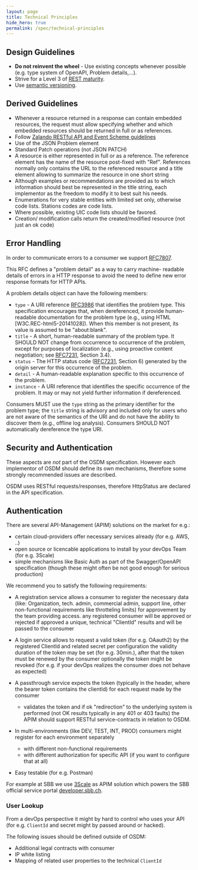 ```yaml
---
layout: page
title: Technical Principles
hide_hero: true
permalink: /spec/technical-principles
---
```


## Design Guidelines

- **Do not reinvent the wheel** - Use existing concepts whenever possible (e.g. type system of OpenAPI, Problem details,...).
- Strive for a Level 3 of [REST maturity](https://martinfowler.com/articles/richardsonMaturityModel.html).
- Use [semantic versioning](https://semver.org).

## Derived Guidelines

- Whenever a resource returned in a response can contain embedded resources, the request must allow specifying whether and which embedded resources should be returned in full or as references.
- Follow [Zalando RESTful API and Event Scheme guidelines](https://opensource.zalando.com/restful-api-guidelines/)
- Use of the JSON Problem element
- Standard Patch operations (not JSON PATCH)
- A resource is either represented in full or as a reference. The reference element has the name of the resource post-fixed with "Ref". References normally only contains the URL to the referenced resource and a title element allowing to summarize the resource in one short string
- Although examples or recommendations are provided as to which information should best be represented in the title string, each implementor as the freedom to modify it to best suit his needs.
- Enumerations for very stable entities with limited set only, otherwise code lists. Stations codes are code lists.
- Where possible, existing UIC code lists should be favored.
- Creation/ modification calls return the created/modified resource (not just an ok code)

## Error Handling

In order to communicate errors to a consumer we support [RFC7807](https://tools.ietf.org/html/rfc7807).

This RFC defines a "problem detail" as a way to carry machine- readable details of errors in a HTTP response to avoid the need to define new error response formats for HTTP APIs.

A problem details object can have the following members:

- `type` - A URI reference [RFC3986](https://tools.ietf.org/html/rfc3986) that identifies the problem type. This specification encourages that, when dereferenced, it provide human-readable documentation for the problem type (e.g., using HTML [W3C.REC-html5-20141028]). When this member is not present, its value is assumed to be "about:blank".
- `title` - A short, human-readable summary of the problem type. It SHOULD NOT change from occurrence to occurrence of the problem, except for purposes of localization (e.g., using proactive content negotiation; see [RFC7231](https://tools.ietf.org/html/rfc7231), Section 3.4).
- `status` - The HTTP status code ([RFC7231](https://tools.ietf.org/html/rfc7231), Section 6) generated by the origin server for this occurrence of the problem.
- `detail` - A human-readable explanation specific to this occurrence of the problem.
- `instance` - A URI reference that identifies the specific occurrence of the problem. It may or may not yield further information if dereferenced.

Consumers MUST use the `type` string as the primary identifier for the problem type; the `title` string is advisory and included only for users who are not aware of the semantics of the URI and do not have the ability to discover them (e.g., offline log analysis). Consumers SHOULD NOT automatically dereference the type URI.

## Security and Authentication

These aspects are *not* part of the OSDM specification. However each implementor of OSDM should define its own mechanisms, therefore some strongly recommended issues are described.

OSDM uses RESTful requests/responses, therefore HttpStatus are declared in the API specification.

## Authentication

There are several API-Management (APIM) solutions on the market for e.g.:

- certain cloud-providers offer necessary services already (for e.g. AWS, ..)
- open source or licencable applications to install by your devOps Team (for e.g. 3Scale)
- simple mechanisms like Basic Auth as part of the Swagger/OpenAPI specification (though these might often be not good enough for serious production)

We recommend you to satisfy the following requirements:

- A registration service allows a consumer to register the necessary data (like: Organization, tech. admin, commercial admin, support line, other non-functional requirements like throtteling limits) for approvement by the team providing access.
any registered consumer will be approved or rejected
if approved a unique, technical "ClientId" results and will be passed to the consumer

- A login service allows to request a valid token (for e.g. OAauth2) by the registered ClientId and related secret
per configuration the validity duration of the token may be set (for e.g. 30min.), after that the token must be renewed by the consumer
optionally the token might be revoked (for e.g. if your devOps realizes the consumer does not behave as expected)

- A passthrough service expects the token (typically in the header, where the bearer token contains the clientId) for each request made by the consumer
  - validates the token and if ok "redirection" to the underlying system is performed (not OK results typically in any 401 or 403 faults)
the APIM should support RESTful service-contracts in relation to OSDM.
- In multi-environments (like DEV, TEST, INT, PROD) consumers might register for each environment separately
  - with different non-functional requirements
  - with different authorization for specific API (if you want to configure that at all)
- Easy testable (for e.g. Postman)

For example at SBB we use [3Scale](https://www.redhat.com/de/technologies/jboss-middleware/3scale) as APIM solution which powers the SBB official service portal  [developer.sbb.ch](https://developer.sbb.ch/).

### User Lookup

From a devOps perspective it might by hard to control who uses your API (for e.g. `ClientId` and secret might by passed around or hacked).

The following issues should be defined outside of OSDM:

- Additional legal contracts with consumer
- IP white listing
- Mapping of related user properties to the technical `ClientId`
